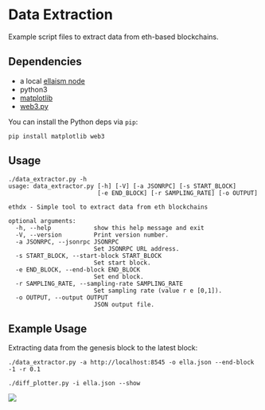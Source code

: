 # Data Extraction
Example script files to extract data from eth-based blockchains.

## Dependencies

 * a local [ellaism node](https://ellaism.org/install/)
 * python3 
 * [matplotlib](https://github.com/matplotlib/matplotlib)
 * [web3.py](https://github.com/ethereum/web3.py)

You can install the Python deps via `pip`:

```
pip install matplotlib web3
```

## Usage

```
./data_extractor.py -h
usage: data_extractor.py [-h] [-V] [-a JSONRPC] [-s START_BLOCK]
                         [-e END_BLOCK] [-r SAMPLING_RATE] [-o OUTPUT]

ethdx - Simple tool to extract data from eth blockchains

optional arguments:
  -h, --help            show this help message and exit
  -V, --version         Print version number.
  -a JSONRPC, --jsonrpc JSONRPC
                        Set JSONRPC URL address.
  -s START_BLOCK, --start-block START_BLOCK
                        Set start block.
  -e END_BLOCK, --end-block END_BLOCK
                        Set end block.
  -r SAMPLING_RATE, --sampling-rate SAMPLING_RATE
                        Set sampling rate (value r e [0,1]).
  -o OUTPUT, --output OUTPUT
                        JSON output file.
```

## Example Usage

Extracting data from the genesis block to the latest block:

```
./data_extractor.py -a http://localhost:8545 -o ella.json --end-block -1 -r 0.1 
```



```
./diff_plotter.py -i ella.json --show  
```



![](https://raw.githubusercontent.com/lexruee/practical-datasience/master/tutorials/data-extraction/ella-diff.png)
